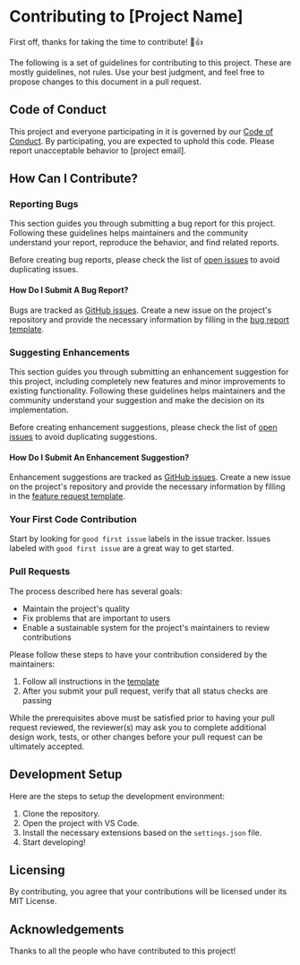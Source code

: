 # Contributing to [Project Name]

First off, thanks for taking the time to contribute! 🎉👍

The following is a set of guidelines for contributing to this project. These are mostly guidelines, not rules. Use your best judgment, and feel free to propose changes to this document in a pull request.

## Code of Conduct

This project and everyone participating in it is governed by our [Code of Conduct](CODE_OF_CONDUCT.md). By participating, you are expected to uphold this code. Please report unacceptable behavior to [project email].

## How Can I Contribute?

### Reporting Bugs

This section guides you through submitting a bug report for this project. Following these guidelines helps maintainers and the community understand your report, reproduce the behavior, and find related reports.

Before creating bug reports, please check the list of [open issues](https://github.com/tangent-ag/template/issues) to avoid duplicating issues.

#### How Do I Submit A Bug Report?

Bugs are tracked as [GitHub issues](https://guides.github.com/features/issues/). Create a new issue on the project's repository and provide the necessary information by filling in the [bug report template](.github/ISSUE_TEMPLATE/bug_report.md).

### Suggesting Enhancements

This section guides you through submitting an enhancement suggestion for this project, including completely new features and minor improvements to existing functionality. Following these guidelines helps maintainers and the community understand your suggestion and make the decision on its implementation.

Before creating enhancement suggestions, please check the list of [open issues](https://github.com/tangent-ag/template/issues) to avoid duplicating suggestions.

#### How Do I Submit An Enhancement Suggestion?

Enhancement suggestions are tracked as [GitHub issues](https://guides.github.com/features/issues/). Create a new issue on the project's repository and provide the necessary information by filling in the [feature request template](.github/ISSUE_TEMPLATE/feature_request.md).

### Your First Code Contribution

Start by looking for `good first issue` labels in the issue tracker. Issues labeled with `good first issue` are a great way to get started.

### Pull Requests

The process described here has several goals:

- Maintain the project's quality
- Fix problems that are important to users
- Enable a sustainable system for the project's maintainers to review contributions

Please follow these steps to have your contribution considered by the maintainers:

1. Follow all instructions in the [template](.github/ISSUE_TEMPLATE/pull_request.md)
2. After you submit your pull request, verify that all status checks are passing

While the prerequisites above must be satisfied prior to having your pull request reviewed, the reviewer(s) may ask you to complete additional design work, tests, or other changes before your pull request can be ultimately accepted.

## Development Setup

Here are the steps to setup the development environment:

1. Clone the repository.
2. Open the project with VS Code.
3. Install the necessary extensions based on the `settings.json` file.
4. Start developing!

## Licensing

By contributing, you agree that your contributions will be licensed under its MIT License.

## Acknowledgements

Thanks to all the people who have contributed to this project!
